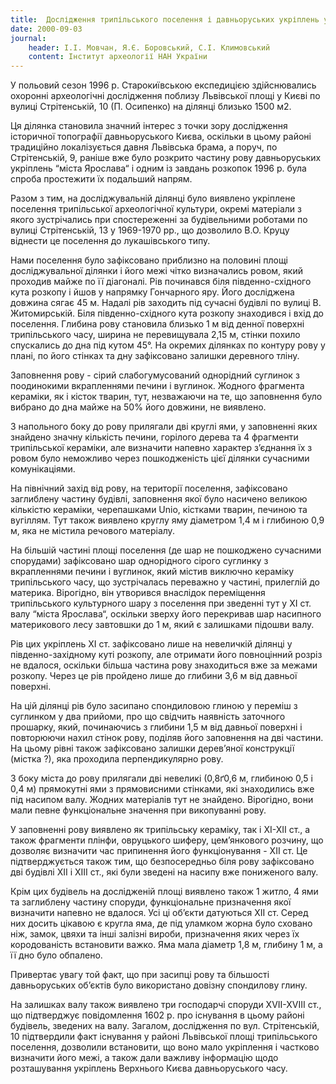 ```yaml
---
title: 	Дослідження трипільського поселення і давньоруських укріплень у Києві в 1996 році
date: 2000-09-03
journal: 
    header: І.І. Мовчан, Я.Є. Боровський, С.І. Климовський
    content: Інститут археології НАН України
---
```


У польовий сезон 1996 р. Старокиївською експедицією здійснювались охоронні археологічні дослідження поблизу Львівської площі у Києві по вулиці Стрітенській, 10 (П. Осипенко) на ділянці близько 1500 м2.

Ця ділянка становила значний інтерес з точки зору дослідження історичної топографії давньоруського Києва, оскільки в цьому районі традиційно локалізується давня Львівська брама, а поруч, по Стрітенській, 9, раніше вже було розкрито частину рову давньоруських укріплень “міста Ярослава“ і одним із завдань розкопок 1996 р. була спроба простежити їх подальший напрям.

Разом з тим, на досліджувальній ділянці було виявлено укріплене поселення трипільської археологічної культури, окремі матеріали з якого зустрічались при спостереженні за будівельними роботами по вулиці Стрітенській, 13 у 1969-1970 рр., що дозволило В.О. Круцу віднести це поселення до лукашівського типу.

Нами поселення було зафіксовано приблизно на половині площі досліджувальної ділянки і його межі чітко визначались ровом, який проходив майже по її діагоналі. Рів починався біля південно-східного кута розкопу і йшов у напрямку Гончарного яру. Його досліджена довжина сягає 45 м. Надалі рів заходить під сучасні будівлі по вулиці В. Житомирській. Біля південно-східного кута розкопу знаходився і вхід до поселення. Глибина рову становила близько 1 м від денної поверхні трипільського часу, ширина не перевищувала 2,15 м, стінки похило спускались до дна під кутом 45°. На окремих ділянках по контуру рову у плані, по його стінках та дну зафіксовано залишки деревного тліну.

Заповнення рову - сірий слабогумусований однорідний суглинок з поодинокими вкрапленнями печини і вуглинок. Жодного фрагмента кераміки, як і кісток тварин, тут, незважаючи на те, що заповнення було вибрано до дна майже на 50% його довжини, не виявлено.

З напольного боку до рову прилягали дві круглі ями, у заповненні яких знайдено значну кількість печини, горілого дерева та 4 фрагменти трипільської кераміки, але визначити напевно характер з’єднання їх з ровом було неможливо через пошкодженість цієї ділянки сучасними комунікаціями.

На північний захід від рову, на території поселення, зафіксовано заглиблену частину будівлі, заповнення якої було насичено великою кількістю кераміки, черепашками Unio, кістками тварин, печиною та вугіллям. Тут також виявлено круглу яму діаметром 1,4 м і глибиною 0,9 м, яка не містила речового матеріалу.

На більшій частині площі поселення (де шар не пошкоджено сучасними спорудами) зафіксовано шар однорідного сірого суглинку з вкрапленнями печини і вуглинок, який містив виключно кераміку трипільського часу, що зустрічалась переважно у частині, прилеглій до материка. Вірогідно, він утворився внаслідок переміщення трипільського культурного шару з поселення при зведенні тут у XI ст. валу “міста Ярослава“, оскільки зверху його перекривав шар насипного материкового лесу завтовшки до 1 м, який є залишками підошви валу.

Рів цих укріплень XI ст. зафіксовано лише на невеличкій ділянці у південно-західному куті розкопу, але отримати його повноцінний розріз не вдалося, оскільки більша частина рову знаходиться вже за межами розкопу. Через це рів пройдено лише до глибини 3,6 м від давньої поверхні.

На цій ділянці рів було засипано спондиловою глиною у переміш з суглинком у два прийоми, про що свідчить наявність заточного прошарку, який, починаючись з глибини 1,5 м від давньої поверхні і повторюючи нахил стінок рову, поділяв його заповнення на дві частини. На цьому рівні також зафіксовано залишки дерев’яної конструкції (містка ?), яка проходила перпендикулярно рову.

З боку міста до рову прилягали дві невеликі (0,8ґ0,6 м, глибиною 0,5 і 0,4 м) прямокутні ями з прямовисними стінками, які знаходились вже під насипом валу. Жодних матеріалів тут не знайдено. Вірогідно, вони мали певне функціональне значення при викопуванні рову.

У заповненні рову виявлено як трипільську кераміку, так і XI-XII ст., а також фрагменти плінфи, овруцького шиферу, цем’янкового розчину, що дозволяє визначити час припинення його функціонування - XII ст. Це підтверджується також тим, що безпосередньо біля рову зафіксовано дві будівлі XII і XIII ст., які були зведені на насипу вже пониженого валу.

Крім цих будівель на дослідженій площі виявлено також 1 житло, 4 ями та заглиблену частину споруди, функціональне призначення якої визначити напевно не вдалося. Усі ці об’єкти датуються XII ст. Серед них досить цікавою є кругла яма, де під уламком жорна було сховано ніж, замок, цвяхи та інші залізні вироби, призначення яких через їх кородованість встановити важко. Яма мала діаметр 1,8 м, глибину 1 м, а її дно було обпалено.

Привертає увагу той факт, що при засипці рову та більшості давньоруських об’єктів було використано довізну спондилову глину.

На залишках валу також виявлено три господарчі споруди ХVІІ-ХVІІІ ст., що підтверджує повідомлення 1602 р. про існування в цьому районі будівель, зведених на валу. Загалом, дослідження по вул. Стрітенській, 10 підтвердили факт існування у районі Львівської площі трипільського поселення, дозволили встановити, що воно мало укріплення і частково визначити його межі, а також дали важливу інформацію щодо розташування укріплень Верхнього Києва давньоруського часу.
